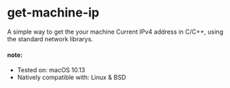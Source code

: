# get-machine-ip
A simple way to get the your machine Current IPv4 address in C/C++, using the standard network librarys.

#### note:
* Tested on: macOS 10.13
* Natively compatible with: Linux & BSD
